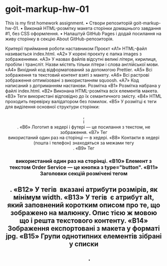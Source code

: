 # goit-markup-hw-01

This is my first homework assignment.
• Створи репозиторій goit-markup-hw-01.
• Виконай HTML-розмітку макета сторінки домашнього завдання #1, без CSS оформлення.
• Налаштуй GitHub Pages і додай посилання на живу сторінку в секцію About GitHub-репозиторія.

Критерії приймання роботи наставником
Проєкт
«A1» HTML-файл називається index.html.
«A2» У корені проєкту є папка images з зображеннями.
«A3» У назвах файлів відсутні великі літери, кирилиця, пробіли і трансліт. Назви містять тільки літери і слова англійської мови.
«A4» Вихідний код відформатований за допомогою Prettier.
«A5» Всі зображення та текстовий контент взяті з макету.
«A6» Всі растрові зображення оптимізовані з використанням squoosh.
«A7» Код написаний з дотриманням настанови.
Розмітка
«B1» Розмітка набрана у файлі index.html.
«B2» Виконана HTML-розмітка всіх елементів макета.
«B3» Теги використані відповідно до їх семантичного змісту.
«B4» HTML проходить перевірку валідатором без помилок.
«B5» У розмітці є теги для виділення основної структури сторінки: <header>, <main> і <footer>.
«B6» Логотип в хедері і футері — це посилання з текстом, не зображення. 
«B7» Тег <nav> використаний один раз на сторінці — в хедері.
«B8» Контакти в хедері (пошта і телефон) знаходяться за межами тегу <nav>. 
«B9» Тег <h1> використаний один раз на сторінці.
«B10» Елемент з текстом Order Service — це кнопка з type="button". 
«B11» Заголовки секцій розмічені тегом <h2>.
«B12» У тегів <img> вказані атрибути розмірів, як мінімум width.
«B13» У тегів <img> є атрибут alt, який заповнений коротким описом про те, що зображено на малюнку. Опис тією ж мовою що і решта текстового контенту. 
«B14» Зображення експортовані з макета у форматі jpg.
«B15» Групи однотипних елементів зібрані у списки <ul>.

